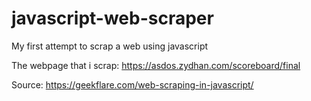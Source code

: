 # javascript-web-scraper
My first attempt to scrap a web using javascript

The webpage that i scrap: https://asdos.zydhan.com/scoreboard/final

Source: https://geekflare.com/web-scraping-in-javascript/
